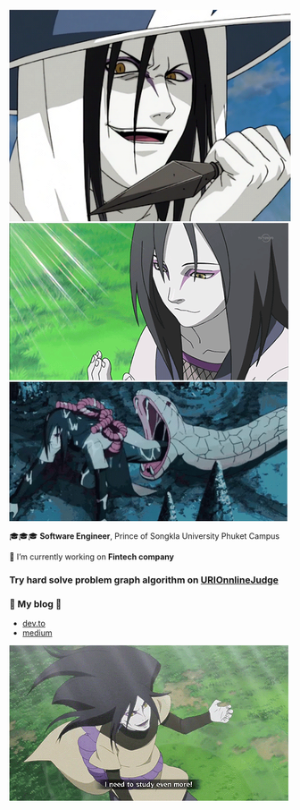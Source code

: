 

![](https://github.com/NantipatSoftEn/NantipatSoftEn/blob/main/tumblr_73328267c6a29697cdf65a15fa1fa1a7_4c4384d1_540.gif)
![](https://github.com/NantipatSoftEn/NantipatSoftEn/blob/main/tumblr_mvcp4k0N8v1siiawlo1_500.gif)
![](https://github.com/NantipatSoftEn/NantipatSoftEn/blob/main/ab075029bf981df490913bc4cd48e89b.gif)





🎓🎓🎓 **Software Engineer**, Prince of Songkla University Phuket Campus

🏦 I’m currently working on **Fintech company**


### Try hard solve problem graph algorithm on [URIOnnlineJudge](urionlinejudge.com.br/judge/en/profile/126032)

### 🎀 My blog 🎀

- [dev.to](dev.to/nantipatsoften)
- [medium](https://nantipatsoften.medium.com/)


![](https://github.com/NantipatSoftEn/NantipatSoftEn/blob/main/15b12486a0f28fa1a094d8ff82ed8715.gif)
